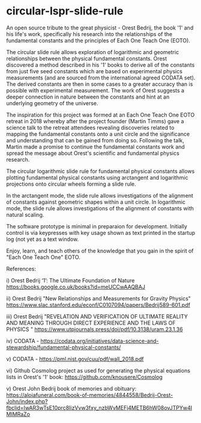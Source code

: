 # circular-lspr-slide-rule
An open source tribute to the great physicist - Orest Bedrij, the book '1' and his life's work, specifically his research into the relationships of the fundamental constants 
and the principles of Each One Teach One (EOTO).

The circular slide rule allows exploration of logarithmic and geometric relationships between the physical fundamental constants. Orest discovered a method described in his '1' books to derive all of the constants from just five seed constants which are based on experimental physics measurements (and are sourced from the international agreed CODATA set). The derived constants are then in some cases to a greater accuracy than is possible with experimental measurement. The work of Orest suggests a deeper connection in nature between the constants and hint at an underlying geometry of the universe. 

The inspiration for this project was formed at an Each One Teach One EOTO retreat in 2018 whereby after the project founder (Martin Timms) gave a science talk to the retreat attendees revealing discoveries related to mapping the fundamental constants onto a unit circle and the significance and understanding that can be gained from doing so. Following the talk, Martin made a promise to continue the fundamental constants work and spread the message about Orest's scientific and fundamental physics research.


The circular logarithmic slide rule for fundamental physical constants allows plotting fundamental physical constants using arctangent and logarithmic projections onto circular wheels forming a slide rule.

In the arctangent mode, the slide rule allows investigations of the alignment of constants against geometric shapes within a unit circle.
In logarithmic mode, the slide rule allows investigations of the alignment of constants with natural scaling.


The software prototype is minimal in preparaion for development. Initially control is via keypresses with key usage shown as text printed in the startup log (not yet as a text window.

Enjoy, learn, and teach others of the knowledge that you gain in the spirit of "Each One Teach One" EOTO.


References:

i) Orest Bedrij ‘1’: The Ultimate Foundation of Nature https://books.google.co.uk/books?id=meUCCwAAQBAJ

ii) Orest Bedrij "New Relationships and Measurements for Gravity Physics" https://www.slac.stanford.edu/econf/C0107094/papers/Bedrij589-601.pdf

iii) Orest Bedrij "REVELATION AND VERIFICATION OF ULTIMATE REALITY AND MEANING THROUGH DIRECT EXPERIENCE AND THE LAWS OF PHYSICS " https://www.utpjournals.press/doi/pdf/10.3138/uram.23.1.36

iv) CODATA - https://codata.org/initiatives/data-science-and-stewardship/fundamental-physical-constants/

v) CODATA - https://pml.nist.gov/cuu/pdf/wall_2018.pdf

vi) Github Cosmolog project as used for generating the physical equations lists in Orest's '1' book: https://github.com/knousere/Cosmolog

v) Orest John Bedrij book of memories and obituary: https://aloiafuneral.com/book-of-memories/4844558/Bedrij-Orest-John/index.php?fbclid=IwAR3wTsE10prc8IizVvw3fxy_nzbWvMEFj4METB6hW08ovJTPYw4IMIMRaZo
